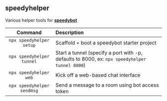 ## speedyhelper

Various helper tools for **[speedybot](https://github.com/valgaze/speedybot)**


|         **Command**         |**Description**                                                                                     |
| :-------------------------: | :--------------------------------------------------------------------------------------------------  |
| `npx speedyhelper setup`                         | Scaffold + boot a speedybot starter project      |
| `npx speedyhelper tunnel`                        | Start a tunnel (specify a port with -p, defaults to 8000, ex: ```npx speedyhelper tunnel 8000```)                                                         |
| `npx speedyhelper web`                           | Kick off a web-based chat interface              |
| `npx speedyhelper sendmsg`                       | Send a message to a room using bot access token  |
